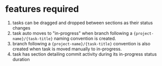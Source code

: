 # features required

1. tasks can be dragged and dropped between sections as their status changes
2. task auto moves to "in-progress" when branch following a `{project-name}/{task-title}` naming convention is created.
3. branch following a `{project-name}/{task-title}` convention is also created when task is moved manually to in-progress.
4. task has section detailing commit activity during its in-progress status duration
